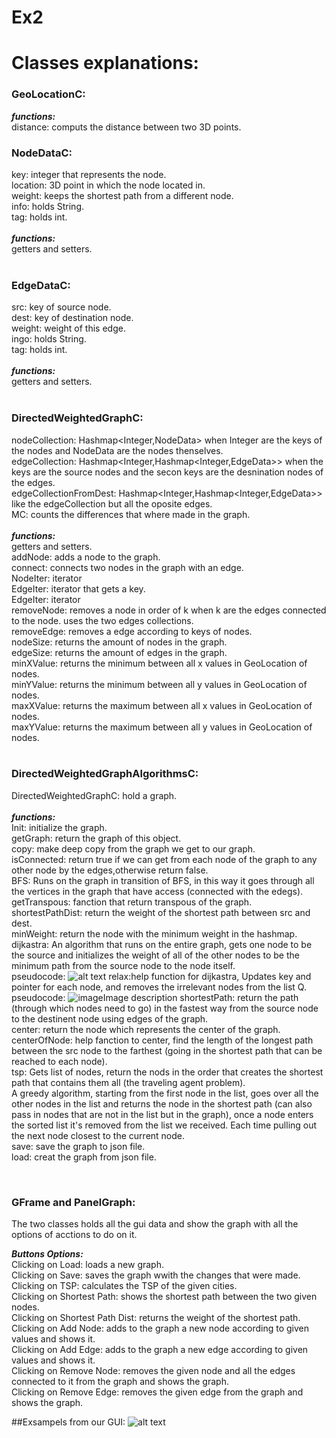 # Ex2
# Classes explanations:
### GeoLocationC:
***functions:***<br>
distance: computs the distance between two 3D points.<br>
### NodeDataC:
key: integer that represents the node.<br>
location: 3D point in which the node located in.<br>
weight: keeps the shortest path from a different node.<br>
info: holds String.<br>
tag: holds int.<br>
<br>
***functions:***<br>
getters and setters.<br>
<br>
### EdgeDataC:
src: key of source node.<br>
dest: key of destination node.<br>
weight: weight of this edge.<br>
ingo: holds String.<br>
tag: holds int.<br>
<br>
***functions:***<br>
getters and setters.<br>
<br>
### DirectedWeightedGraphC:
nodeCollection: Hashmap<Integer,NodeData> when Integer are the keys of the nodes and NodeData are the nodes thenselves.<br>
edgeCollection: Hashmap<Integer,Hashmap<Integer,EdgeData>> when the keys are the source nodes and the secon keys are the desnination nodes of the edges.<br>
edgeCollectionFromDest: Hashmap<Integer,Hashmap<Integer,EdgeData>> like the edgeCollection but all the oposite edges.<br>
MC: counts the differences that where made in the graph.<br>
<br>
***functions:***<br>
getters and setters.<br>
addNode: adds a node to the graph.<br>
connect: connects two nodes in the graph with an edge.<br>
NodeIter: iterator<br>
EdgeIter: iterator that gets a key.<br>
EdgeIter: iterator<br>
removeNode: removes a node in order of k when k are the edges connected to the node. uses the two edges collections.<br>
removeEdge: removes a edge according to keys of nodes.<br>
nodeSize: returns the amount of nodes in the graph.<br>
edgeSize: returns the amount of edges in the graph.<br>
minXValue: returns the minimum between all x values in GeoLocation of nodes.<br>
minYValue: returns the minimum between all y values in GeoLocation of nodes.<br>
maxXValue: returns the maximum between all x values in GeoLocation of nodes.<br>
maxYValue: returns the maximum between all y values in GeoLocation of nodes.<br>
<br>

### DirectedWeightedGraphAlgorithmsC:
DirectedWeightedGraphC: hold a graph.<br>
<br>
***functions:***<br>
Init: initialize the graph.<br>
getGraph: return the graph of this object.<br> 
copy: make deep copy from the graph we get to our graph.<br>
isConnected: return true if we can get from each node of the graph to any other node by the edges,otherwise return false.<br>
BFS: Runs on the graph in transition of BFS, in this way it goes through all the vertices in the graph that have access (connected with the edegs).<br>
getTranspous: fanction that return transpous of the graph.<br>
shortestPathDist: return the weight of the shortest path between src and dest.<br>
minWeight: return the node with the minimum weight in the hashmap.<br>
dijkastra: An algorithm that runs on the entire graph, gets one node to be the source and initializes the weight of all of the other nodes to be the minimum path from the source node to the node itself.<br> 
pseudocode:
![alt text](C:\Users\talia\Downloads\psd_dijkastra.jpeg)
relax:help function for dijkastra, Updates key and pointer for each node, and removes the irrelevant nodes from the list Q.<br>
pseudocode:
![image](https://user-images.githubusercontent.com/80401712/145459436-fb1d6848-123f-4f88-bf5e-5a157dc0409c.png)Image description
shortestPath: return the path (through which nodes need to go) in the fastest way from the source node to the destinent node using edges of the graph.<br>
center: return the node which represents the center of the graph.<br>
centerOfNode: help fanction to center, find the length of the longest path between the src node to the farthest (going in the shortest path that can be reached to each node).<br>
tsp: Gets list of nodes, return the nods in the order that creates the shortest path that contains them all (the traveling agent problem).<br>
A greedy algorithm, starting from the first node in the list, goes over all the other nodes in the list and returns the node in the shortest path (can also pass in nodes that are not in the list but in the graph), once a node enters the sorted list it's removed from the list we received. Each time pulling out the next node closest to the current node.<br>
save: save the graph to json file.<br>
load: creat the graph from json file. <br>

<br>

### GFrame and PanelGraph:
The two classes holds all the gui data and show the graph with all the options of acctions to do on it.<br>

***Buttons Options:***<br>
Clicking on Load: loads a new graph.<br>
Clicking on Save: saves the graph wwith the changes that were made.<br>
Clicking on TSP: calculates the TSP of the given cities.<br>
Clicking on Shortest Path: shows the shortest path between the two given nodes.<br>
Clicking on Shortest Path Dist: returns the weight of the shortest path.<br>
Clicking on Add Node: adds to the graph a new node according to given values and shows it.<br>
Clicking on Add Edge: adds to the graph a new edge according to given values and shows it.<br>
Clicking on Remove Node: removes the given node and all the edges connected to it from the graph and shows the graph.<br>
Clicking on Remove Edge: removes the given edge from the graph and shows the graph.<br>

##Exsampels from our GUI:
![alt text](http://url/to/img.png)
